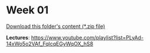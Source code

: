 # Week 01

[Download this folder's content (*.zip file)](https://github.com/braedynl/CSE232/raw/main/.assets/downloads/week01.zip)

**Lectures**: https://www.youtube.com/playlist?list=PLyAd-14xWo5o2VAf_FqlcqEGyWqOX_hS8
